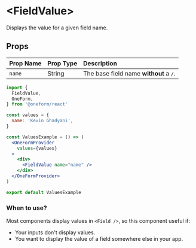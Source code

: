 # &lt;FieldValue&gt;

Displays the value for a given field name.

## Props

| Prop Name | Prop Type | Description |
| :--- | :--- | :--- |
| `name` | String | The base field name **without** a `/`. |

```jsx
import {
  FieldValue,
  OneForm,
} from '@oneform/react'

const values = {
  name: 'Kevin Ghadyani',
}

const ValuesExample = () => (
  <OneFormProvider
    values={values}
  >
    <div>
      <FieldValue name="name" />
    </div>
  </OneFormProvider>
)

export default ValuesExample
```

### When to use?

Most components display values in `<Field />`, so this component useful if:

* Your inputs don't display values.
* You want to display the value of a field somewhere else in your app.

